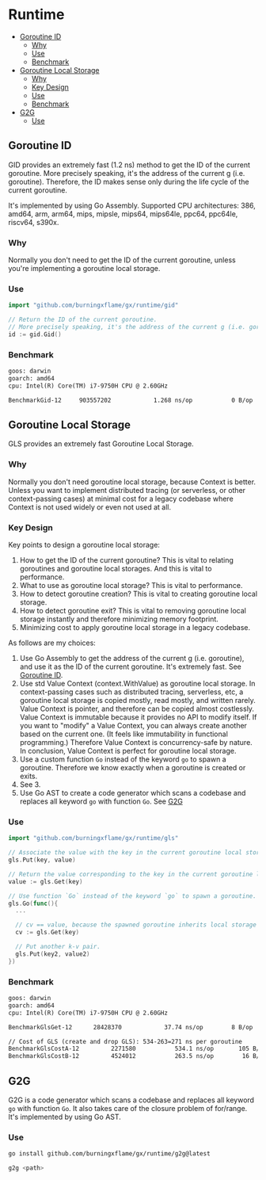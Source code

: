 # Runtime

- [Goroutine ID](#goroutine-id)
  - [Why](#why)
  - [Use](#use)
  - [Benchmark](#benchmark)
- [Goroutine Local Storage](#goroutine-local-storage)
  - [Why](#why-1)
  - [Key Design](#key-design)
  - [Use](#use-1)
  - [Benchmark](#benchmark-1)
- [G2G](#g2g)
  - [Use](#use-2)

## Goroutine ID

GID provides an extremely fast (1.2 ns) method to get the ID of the current goroutine.
More precisely speaking, it's the address of the current g (i.e. goroutine). Therefore, the ID makes sense only during the life cycle of the current goroutine.

It's implemented by using Go Assembly.
Supported CPU architectures: 386, amd64, arm, arm64, mips, mipsle, mips64, mips64le, ppc64, ppc64le, riscv64, s390x.

### Why

Normally you don't need to get the ID of the current goroutine, unless you're implementing a goroutine local storage.

### Use

```go
import "github.com/burningxflame/gx/runtime/gid"

// Return the ID of the current goroutine.
// More precisely speaking, it's the address of the current g (i.e. goroutine). Therefore, the ID makes sense only during the life cycle of the current goroutine.
id := gid.Gid()
```

### Benchmark

```txt
goos: darwin
goarch: amd64
cpu: Intel(R) Core(TM) i7-9750H CPU @ 2.60GHz

BenchmarkGid-12    	903557202	         1.268 ns/op	       0 B/op	       0 allocs/op
```

## Goroutine Local Storage

GLS provides an extremely fast Goroutine Local Storage.

### Why

Normally you don't need goroutine local storage, because Context is better.
Unless you want to implement distributed tracing (or serverless, or other context-passing cases) at minimal cost for a legacy codebase where Context is not used widely or even not used at all.

### Key Design

Key points to design a goroutine local storage:

1. How to get the ID of the current goroutine? This is vital to relating goroutines and goroutine local storages. And this is vital to performance.
2. What to use as goroutine local storage? This is vital to performance.
3. How to detect goroutine creation? This is vital to creating goroutine local storage.
4. How to detect goroutine exit? This is vital to removing goroutine local storage instantly and therefore minimizing memory footprint.
5. Minimizing cost to apply goroutine local storage in a legacy codebase.

As follows are my choices:

1. Use Go Assembly to get the address of the current g (i.e. goroutine), and use it as the ID of the current goroutine. It's extremely fast. See [Goroutine ID](#goroutine-id).
2. Use std Value Context (context.WithValue) as goroutine local storage. In context-passing cases such as distributed tracing, serverless, etc, a goroutine local storage is copied mostly, read mostly, and written rarely.
Value Context is pointer, and therefore can be copied almost costlessly.
Value Context is immutable because it provides no API to modify itself. If you want to "modify" a Value Context, you can always create another based on the current one. (It feels like immutability in functional programming.) Therefore Value Context is concurrency-safe by nature.
In conclusion, Value Context is perfect for goroutine local storage.
3. Use a custom function `Go` instead of the keyword `go` to spawn a goroutine. Therefore we know exactly when a goroutine is created or exits.
4. See 3.
5. Use Go AST to create a code generator which scans a codebase and replaces all keyword `go` with function `Go`. See [G2G](#g2g)

### Use

```go
import "github.com/burningxflame/gx/runtime/gls"

// Associate the value with the key in the current goroutine local storage.
gls.Put(key, value)

// Return the value corresponding to the key in the current goroutine local storage.
value := gls.Get(key)

// Use function `Go` instead of the keyword `go` to spawn a goroutine. The spawned goroutine inherits local storage from its parent goroutine.
gls.Go(func(){
  ...

  // cv == value, because the spawned goroutine inherits local storage from its parent goroutine.
  cv := gls.Get(key)

  // Put another k-v pair.
  gls.Put(key2, value2)
})

```

### Benchmark

```txt
goos: darwin
goarch: amd64
cpu: Intel(R) Core(TM) i7-9750H CPU @ 2.60GHz

BenchmarkGlsGet-12    	28428370	        37.74 ns/op	       8 B/op	       1 allocs/op

// Cost of GLS (create and drop GLS): 534-263=271 ns per goroutine
BenchmarkGlsCostA-12    	 2271580	       534.1 ns/op	     105 B/op	       5 allocs/op
BenchmarkGlsCostB-12    	 4524012	       263.5 ns/op	      16 B/op	       1 allocs/op
```

## G2G

G2G is a code generator which scans a codebase and replaces all keyword `go` with function `Go`.
It also takes care of the closure problem of for/range.
It's implemented by using Go AST.

### Use

```sh
go install github.com/burningxflame/gx/runtime/g2g@latest

g2g <path>
```
